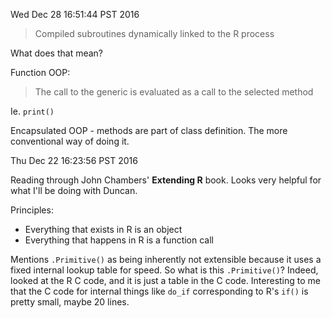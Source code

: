 Wed Dec 28 16:51:44 PST 2016

> Compiled subroutines dynamically linked to the R process

What does that mean?

Function OOP:

> The call to the generic is evaluated as a call to the selected method

Ie. `print()`

Encapsulated OOP - methods are part of class definition. The more
conventional way of doing it.

Thu Dec 22 16:23:56 PST 2016

Reading through John Chambers' __Extending R__ book. Looks very helpful for
what I'll be doing with Duncan.

Principles:
- Everything that exists in R is an object
- Everything that happens in R is a function call

Mentions `.Primitive()` as being inherently not extensible because it uses
a fixed internal lookup table for speed. So what is this `.Primitive()`?
Indeed, looked at the R C code, and it is just a table in the C code.
Interesting to me that the C code for internal things like `do_if`
corresponding to R's `if()` is
pretty small, maybe 20 lines.
